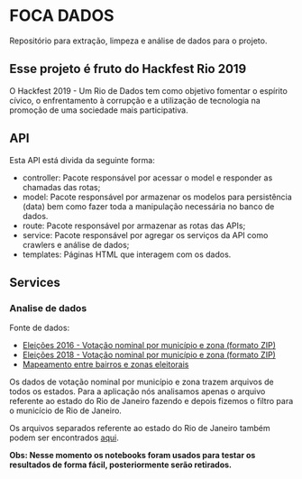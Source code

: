 # FOCA DADOS

Repositório para extração, limpeza e análise de dados para o projeto.

## Esse projeto é fruto do Hackfest Rio 2019
O Hackfest 2019 - Um Rio de Dados tem como objetivo fomentar o espírito cívico, o enfrentamento à corrupção e a utilização de tecnologia na promoção de uma sociedade mais participativa.

## API 

Esta API está divida da seguinte forma:

- controller: Pacote responsável por acessar o model e responder as chamadas das rotas;
- model: Pacote responsável por armazenar os modelos para persistência (data)  bem como fazer toda a manipulação necessária no banco de dados.
- route: Pacote responsável por armazenar as rotas das APIs;
- service: Pacote responsável por agregar os serviços da API como crawlers e análise de dados;
- templates: Páginas HTML que interagem com os dados.

## Services

### Analise de dados

Fonte de dados:
- [Eleições 2016 - Votação nominal por município e zona (formato ZIP)](http://agencia.tse.jus.br/estatistica/sead/odsele/votacao_candidato_munzona/votacao_candidato_munzona_2016.zip)
- [Eleições 2018 - Votação nominal por município e zona (formato ZIP)](http://agencia.tse.jus.br/estatistica/sead/odsele/votacao_candidato_munzona/votacao_candidato_munzona_2018.zip)
- [Mapeamento entre bairros e zonas eleitorais]()

Os dados de votação nominal por município e zona trazem arquivos de todos os estados. Para a aplicação 
nós analisamos apenas o arquivo referente ao estado do Rio de Janeiro fazendo e depois fizemos o filtro para 
o municício de Rio de Janeiro.

Os arquivos separados referente ao estado do Rio de Janeiro também podem ser encontrados [aqui](https://drive.google.com/open?id=1chscZ-xCL2KS--PORm8o2fmiQNecgAP8).

**Obs: Nesse momento os notebooks foram usados para testar os resultados de forma fácil, posteriormente serão retirados.**
